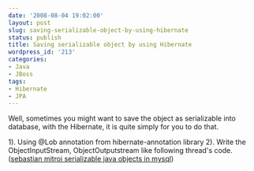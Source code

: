 ```yaml
---
date: '2008-08-04 19:02:00'
layout: post
slug: saving-serializable-object-by-using-hibernate
status: publish
title: Saving serializable object by using Hibernate
wordpress_id: '213'
categories:
- Java
- JBoss
tags:
- Hibernate
- JPA
---
```


Well, sometimes you might want to save the object as serializable into database, with the Hibernate, it is quite simply for you to do that.

1). Using @Lob annotation from hibernate-annotation library
2). Write the ObjectInputStream, ObjectOutputstream like following thread's code.([sebastian mitroi serializable java objects  in  mysql](http://blog.tremend.ro/2007/02/15/untitledserializable-java-objects-in-mysql/))
